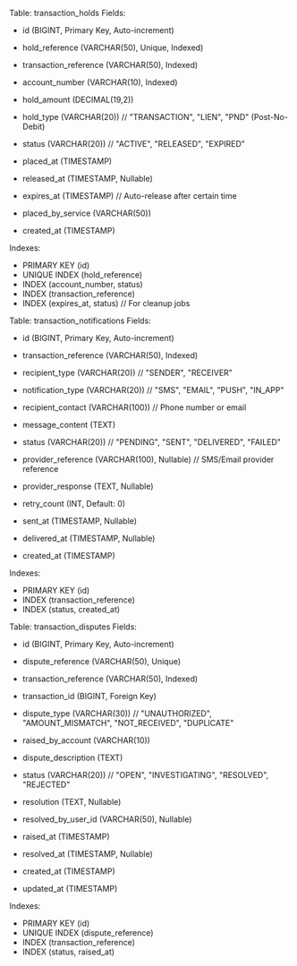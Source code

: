 Table: transaction_holds
Fields:
- id (BIGINT, Primary Key, Auto-increment)
- hold_reference (VARCHAR(50), Unique, Indexed)
- transaction_reference (VARCHAR(50), Indexed)
- account_number (VARCHAR(10), Indexed)
- hold_amount (DECIMAL(19,2))
- hold_type (VARCHAR(20))
  // "TRANSACTION", "LIEN", "PND" (Post-No-Debit)
  
- status (VARCHAR(20))
  // "ACTIVE", "RELEASED", "EXPIRED"
  
- placed_at (TIMESTAMP)
- released_at (TIMESTAMP, Nullable)
- expires_at (TIMESTAMP)
  // Auto-release after certain time
  
- placed_by_service (VARCHAR(50))
- created_at (TIMESTAMP)

Indexes:
- PRIMARY KEY (id)
- UNIQUE INDEX (hold_reference)
- INDEX (account_number, status)
- INDEX (transaction_reference)
- INDEX (expires_at, status) // For cleanup jobs

Table: transaction_notifications
Fields:
- id (BIGINT, Primary Key, Auto-increment)
- transaction_reference (VARCHAR(50), Indexed)
- recipient_type (VARCHAR(20))
  // "SENDER", "RECEIVER"
  
- notification_type (VARCHAR(20))
  // "SMS", "EMAIL", "PUSH", "IN_APP"
  
- recipient_contact (VARCHAR(100))
  // Phone number or email
  
- message_content (TEXT)
- status (VARCHAR(20))
  // "PENDING", "SENT", "DELIVERED", "FAILED"
  
- provider_reference (VARCHAR(100), Nullable)
  // SMS/Email provider reference
  
- provider_response (TEXT, Nullable)
- retry_count (INT, Default: 0)
- sent_at (TIMESTAMP, Nullable)
- delivered_at (TIMESTAMP, Nullable)
- created_at (TIMESTAMP)

Indexes:
- PRIMARY KEY (id)
- INDEX (transaction_reference)
- INDEX (status, created_at)

Table: transaction_disputes
Fields:
- id (BIGINT, Primary Key, Auto-increment)
- dispute_reference (VARCHAR(50), Unique)
- transaction_reference (VARCHAR(50), Indexed)
- transaction_id (BIGINT, Foreign Key)
- dispute_type (VARCHAR(30))
  // "UNAUTHORIZED", "AMOUNT_MISMATCH", "NOT_RECEIVED", "DUPLICATE"
  
- raised_by_account (VARCHAR(10))
- dispute_description (TEXT)
- status (VARCHAR(20))
  // "OPEN", "INVESTIGATING", "RESOLVED", "REJECTED"
  
- resolution (TEXT, Nullable)
- resolved_by_user_id (VARCHAR(50), Nullable)
- raised_at (TIMESTAMP)
- resolved_at (TIMESTAMP, Nullable)
- created_at (TIMESTAMP)
- updated_at (TIMESTAMP)

Indexes:
- PRIMARY KEY (id)
- UNIQUE INDEX (dispute_reference)
- INDEX (transaction_reference)
- INDEX (status, raised_at)